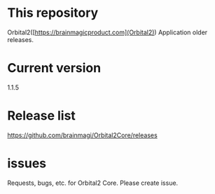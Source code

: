 # This repository
Orbital2([https://brainmagicproduct.com](Orbital2)) Application older releases.


# Current version
1.1.5

# Release list
https://github.com/brainmagi/Orbital2Core/releases

# issues
Requests, bugs, etc. for Orbital2 Core. Please create issue.
